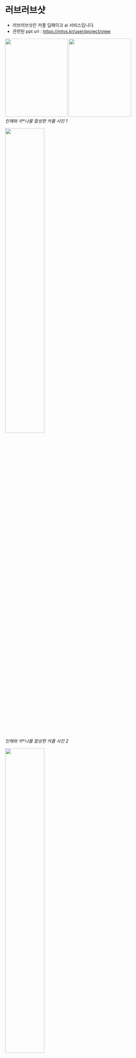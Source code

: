 # 러브러브샷

- 러브러브샷은 커플 딥페이크 ai 서비스입니다.
- 관련된 ppt url : https://mtvs.kr/user/project/view

<p>
<img src="https://github.com/lakecrimsonn/loveloveshot/assets/118543824/8dd0fe2b-0aaf-4710-9040-5364f243aaf3" width="200" height="250"/>
<img src="https://github.com/lakecrimsonn/loveloveshot/assets/118543824/ed3f3d42-90f2-47d8-8c45-ee86f3ffe537" width="200" height="250"/>
<br/>
<em>인채와 카*나를 합성한 커플 사진 1</em>  
</p>

<p>
<img src="https://github.com/lakecrimsonn/loveloveshot/assets/118543824/7b02af2e-5bbf-426c-9057-5094004f00f4" width="50%" height="50%"/>
<br/>
<em>인채와 카*나를 합성한 커플 사진 2</em>  
</p>

<p>
<img src="https://github.com/lakecrimsonn/loveloveshot/assets/118543824/0621d612-0db8-421a-bd64-bfb09875420e"  width="50%" height="50%"/>
<br/>
<em>서비스 UI 사진 1</em>  
</p>

<p>
<img src="https://github.com/lakecrimsonn/loveloveshot/assets/118543824/d03009f1-30fb-4806-af36-dffc513aa0fb"  width="50%" height="50%"/>
<br/>
<em>서비스 UI 사진 2</em>  
</p>

## 아키텍처

<p>
<img src="https://github.com/lakecrimsonn/loveloveshot/assets/118543824/abe085ee-af2e-4791-b727-ad660a2ea35b"  width="50%" height="50%"/>
<br/>
<em>이번 프로젝트는 fastapi 서버만 구성하였습니다.</em>  
</p>

- 이번 서비스는 도메인을 구매하고 서비스를 배포해서, 발표하는 동안 모든 청중자들이 사용할 수 있는 서비스를 만드는 것이 목표였습니다.
- 약 50명의 유저가 동시에 접속해도 문제없이 서비스가 유지될 수 있어야 했습니다.
- 문제는 한번 ai모델을 실행시킬 때마다 gpu vram 3기가를 사용하는 점이었습니다.
- 한번 점유한 gpu를 다른 유저에게 할당할 수가 없어서, redis 큐를 이용해서 사용자들의 요청을 하나하나 쌓아두었습니다.
- nginx로 트래픽을 나누고, 나눠진 리퀘스트는 레디스 큐에 쌓여 자신의 차례를 기다리는 스케쥴링 시스템을 구성했습니다.

## ai
### 배경 사진
- 합성 배경이 되는 사진은 초상권 때문에 함부로 다른 사람들의 사진을 사용할 수 없었습니다.
- 스테이블 디퓨전을 학습시켜서 배경사진을 생성하기로 했습니다.
- 기본 모델은 sd 1.5버전, lora 모델은 Japan Vibes - Film color를 이용했습니다.
- 프롬프팅을 공부해서 두명이 나올 수 있는 커플 사진을 생성했습니다.
- 예시 사진들
  <p>
  <img src="https://github.com/lakecrimsonn/loveloveshot/assets/118543824/23b9f0b8-823e-4d72-a383-3e53815a93c3"  width="10%" height="10%"/>
  <img src="https://github.com/lakecrimsonn/loveloveshot/assets/118543824/f4a60403-19d0-4aca-9248-78f5d4d6042b"  width="10%" height="10%"/>
  <img src="https://github.com/lakecrimsonn/loveloveshot/assets/118543824/115bff44-5a2a-4196-9ac6-5b8fc9b1a571"  width="10%" height="10%"/>
  <br/>
  </p>
  
### 화질 개선
- 사용하는 모델이 기본적으로 512px를 바탕으로 실행이 되기 때문에, 화질 키우는 ai모델을 도입.
- gfpgan모델은 사진의 화질을 올릴 수 있는 모델. 상업적으로 이용가능.
<p>
  <img src="https://github.com/lakecrimsonn/loveloveshot/assets/118543824/7ebacfea-2ceb-47f4-890b-4e5fbee6f22e"  width="20%" height="20%"/>
  <img src="https://github.com/lakecrimsonn/loveloveshot/assets/118543824/fede5f66-e171-4dcd-8a45-8c476ae27156"  width="20%" height="20%"/>
  <br/>
  <em>인채와 카*나 합성한 사진</em>  
</p>

### 딥페이크 모델
- 유명한 모델 inswapper128은 상업적으로 이용이 불가.
- 상업적으로 사용할 수 있는 모델을 개발. mobile face swap을 개선해서 사용함.
  

    
